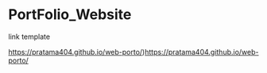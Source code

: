 # PortFolio_Website
link template

https://pratama404.github.io/web-porto/)https://pratama404.github.io/web-porto/

